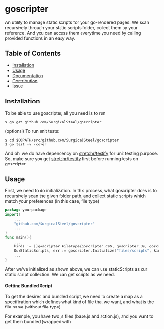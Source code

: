 # goscripter
An utility to manage static scripts for your go-rendered pages.
We scan recursively through your static scripts folder, collect them by your reference. And you can access them everytime you need by calling provided functions in an easy way.

## Table of Contents

* [Installation](#installation)
* [Usage](#usage)
* [Documentation](#documentation)
* [Contribution](#contribution)
* [Issue](#issue)

## Installation

To be able to use goscripter, all you need is to run

    $ go get github.com/SurgicalSteel/goscripter

(optional) To run unit tests:

    $ cd $GOPATH/src/github.com/SurgicalSteel/goscripter
    $ go test -v -cover

And oh, we do have dependency on [stretchr/testify](https://github.com/stretchr/testify) for unit testing purpose. So, make sure you get [stretchr/testify](https://github.com/stretchr/testify) first before running tests on goscripter.

## Usage
First, we need to do initialization. In this process, what goscripter does is to recursively scan the given folder path, and collect static scripts which match your preferences (in this case, file type)
```go
package yourpackage
import(
    ...
    "github.com/SurgicalSteel/goscripter"
    ...
)
func main(){
    ...
    kinds := []goscripter.FileType{goscripter.CSS, goscripter.JS, goscripter.JSON}
    OurStaticScripts, err := goscripter.Initialize("files/scripts", kinds)
    ...
}
```

After we've initialized as shown above, we can use staticScripts as our static script collection. We can get scripts as we need.

#### Getting Bundled Script

To get the desired and bundled script, we need to create a map as a specification which defines what kind of file that we want, and what is the file name (without file type).

For example, you have two js files (base.js and action.js), and you want to get them bundled (wrapped with <script> tag) so that it is ready to use.
Then you need to specify it, and get the bundled script (as specified) like this :

```go
package yourpackage

import(
    "net/http"
    "github.com/SurgicalSteel/goscripter"
    "text/template"
)

func Handle404PageRender(w http.ResponseWriter, r *http.Request) {
    //data map which will be passed for rendering purpose
    data := make(map[string]interface{})

    // specify bundleMap (what kind of scripts we need, and their names)    
    bundleMap := make(map[goscripter.FileType][]string)

    // in this case, we need two js files : base.js and action.js
    bundleMap[goscripter.JS] = []string{"base","action"}

    // get the bundled scripts
    scripts := OurStaticScripts.FindBundledScripts(bundleMap)

    // check if the requested bundle of script is present
    if javascript, okjs := scripts[goscripter.JS]; okjs {
        // if exist, add it to the data map (for rendering)
		data["javascript"] = javascript
	}

    w.Header().Set("Content-Type", "text/html; charset=utf-8")
	tmpl := template.Must(template.New("404").ParseFiles("files/template/404.html"))
	tmpl.ExecuteTemplate(w, "404", data)
}    
```

To Include the script on the template, just use it like this :

```html
{{ define "404" }}
<html>
    <head>
        <title>Not found</title>
        {{ .javascript }}
    </head>
    <body>
        <h1>Oops, the page you requested was not found!</h1>
    </body>
</html>
{{ end }}
```

#### Getting A Script
To get a single script, you need to define it using goscripter's ScriptItem as our default Type to define script specification. After the ScriptItem specification has been defined, you can use FindAScript(scriptItem) to find a script file you need.

example :
```go
    package yourpackage

    import(
        ...
        "github.com/SurgicalSteel/goscripter"
        ...
    )
    func yourFunction(){
        ...
        baseJSSpec := goscripter.ScriptItem{
            Name : "base",
            Kind : goscripter.JS,
        }
        baseJSScript := OurStaticScripts.FindAScript(baseJSSpec) // this returns a goscripter ScriptFile
        // to get the script body
        baseJSScriptBody := baseJSScript.Body
        ...
    }
```


#### Getting the JSON String
To get the JSON string provided in the collected scripts (after initialization), in this case OurStaticScripts, all we need to do is create specification, and then call FindJSON on it.

Take a look at this :
```go
...
    studentDataScriptItem := goscripter.ScriptItem{
        Name : "StudentData",
        Kind : goscripter.JSON,
    }
    studentDataJSON := OurStaticScripts.FindJSON(studentDataScriptItem)
...
```

We also provide a simple utility to validate your JSON string. To use it, just call ValidateJSON().
Example :
```go
...
    isValidStudentData := goscripter.ValidateJSON(studentDataJSON) //returns boolean (true or false)
...
```

## Documentation
We use standard godoc as our code documentation tool. To view it, please follow these steps :
1. Open your terminal, head to this cloned repo (SurgicalSteel/goscripter)
2. run `godoc -http=:6060` (this will trigger godoc at port 6060)
3. Open your browser, and hit `http://127.0.0.1:6060/pkg/github.com/SurgicalSteel/goscripter/`

## Contribution
This repository is open for contribution. To make a contribution, please do following steps :
1. Fork this repository
2. Create a new branch (from master branch) for your feature
3. Ensure your changes have test covered, and code documentation
4. Create a pull request (don't forget to attach a clear description, tags are optional)
5. Within a week, we'll review your changes

## Issue
If you found some issues, feel free to submit it [here](https://github.com/SurgicalSteel/goscripter/issues/new)

